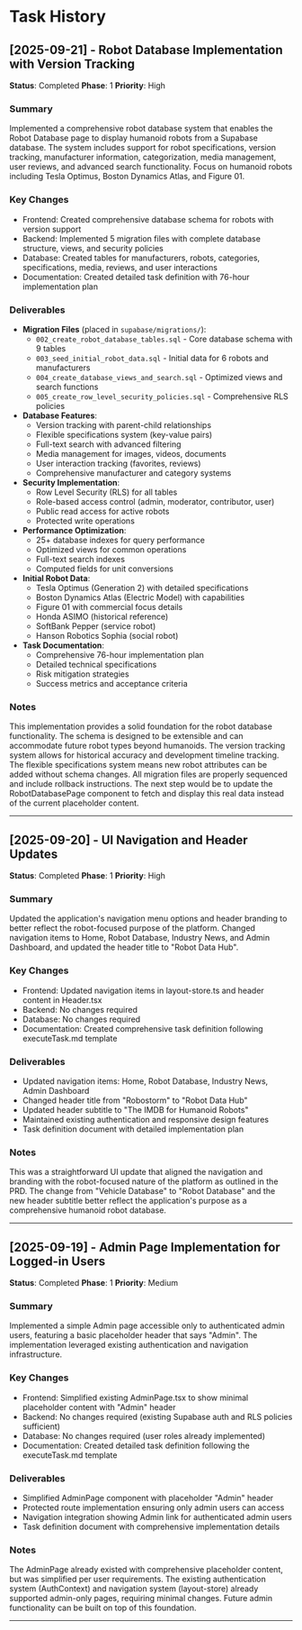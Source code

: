 # Task History

## [2025-09-21] - Robot Database Implementation with Version Tracking
**Status**: Completed
**Phase**: 1
**Priority**: High

### Summary
Implemented a comprehensive robot database system that enables the Robot Database page to display humanoid robots from a Supabase database. The system includes support for robot specifications, version tracking, manufacturer information, categorization, media management, user reviews, and advanced search functionality. Focus on humanoid robots including Tesla Optimus, Boston Dynamics Atlas, and Figure 01.

### Key Changes
- Frontend: Created comprehensive database schema for robots with version support
- Backend: Implemented 5 migration files with complete database structure, views, and security policies
- Database: Created tables for manufacturers, robots, categories, specifications, media, reviews, and user interactions
- Documentation: Created detailed task definition with 76-hour implementation plan

### Deliverables
- **Migration Files** (placed in `supabase/migrations/`):
  - `002_create_robot_database_tables.sql` - Core database schema with 9 tables
  - `003_seed_initial_robot_data.sql` - Initial data for 6 robots and manufacturers
  - `004_create_database_views_and_search.sql` - Optimized views and search functions
  - `005_create_row_level_security_policies.sql` - Comprehensive RLS policies
- **Database Features**:
  - Version tracking with parent-child relationships
  - Flexible specifications system (key-value pairs)
  - Full-text search with advanced filtering
  - Media management for images, videos, documents
  - User interaction tracking (favorites, reviews)
  - Comprehensive manufacturer and category systems
- **Security Implementation**:
  - Row Level Security (RLS) for all tables
  - Role-based access control (admin, moderator, contributor, user)
  - Public read access for active robots
  - Protected write operations
- **Performance Optimization**:
  - 25+ database indexes for query performance
  - Optimized views for common operations
  - Full-text search indexes
  - Computed fields for unit conversions
- **Initial Robot Data**:
  - Tesla Optimus (Generation 2) with detailed specifications
  - Boston Dynamics Atlas (Electric Model) with capabilities
  - Figure 01 with commercial focus details
  - Honda ASIMO (historical reference)
  - SoftBank Pepper (service robot)
  - Hanson Robotics Sophia (social robot)
- **Task Documentation**:
  - Comprehensive 76-hour implementation plan
  - Detailed technical specifications
  - Risk mitigation strategies
  - Success metrics and acceptance criteria

### Notes
This implementation provides a solid foundation for the robot database functionality. The schema is designed to be extensible and can accommodate future robot types beyond humanoids. The version tracking system allows for historical accuracy and development timeline tracking. The flexible specifications system means new robot attributes can be added without schema changes. All migration files are properly sequenced and include rollback instructions. The next step would be to update the RobotDatabasePage component to fetch and display this real data instead of the current placeholder content.

---

## [2025-09-20] - UI Navigation and Header Updates
**Status**: Completed
**Phase**: 1
**Priority**: High

### Summary
Updated the application's navigation menu options and header branding to better reflect the robot-focused purpose of the platform. Changed navigation items to Home, Robot Database, Industry News, and Admin Dashboard, and updated the header title to "Robot Data Hub".

### Key Changes
- Frontend: Updated navigation items in layout-store.ts and header content in Header.tsx
- Backend: No changes required
- Database: No changes required
- Documentation: Created comprehensive task definition following executeTask.md template

### Deliverables
- Updated navigation items: Home, Robot Database, Industry News, Admin Dashboard
- Changed header title from "Robostorm" to "Robot Data Hub"
- Updated header subtitle to "The IMDB for Humanoid Robots"
- Maintained existing authentication and responsive design features
- Task definition document with detailed implementation plan

### Notes
This was a straightforward UI update that aligned the navigation and branding with the robot-focused nature of the platform as outlined in the PRD. The change from "Vehicle Database" to "Robot Database" and the new header subtitle better reflect the application's purpose as a comprehensive humanoid robot database.

---

## [2025-09-19] - Admin Page Implementation for Logged-in Users
**Status**: Completed
**Phase**: 1
**Priority**: Medium

### Summary
Implemented a simple Admin page accessible only to authenticated admin users, featuring a basic placeholder header that says "Admin". The implementation leveraged existing authentication and navigation infrastructure.

### Key Changes
- Frontend: Simplified existing AdminPage.tsx to show minimal placeholder content with "Admin" header
- Backend: No changes required (existing Supabase auth and RLS policies sufficient)
- Database: No changes required (user roles already implemented)
- Documentation: Created detailed task definition following the executeTask.md template

### Deliverables
- Simplified AdminPage component with placeholder "Admin" header
- Protected route implementation ensuring only admin users can access
- Navigation integration showing Admin link for authenticated admin users
- Task definition document with comprehensive implementation details

### Notes
The AdminPage already existed with comprehensive placeholder content, but was simplified per user requirements. The existing authentication system (AuthContext) and navigation system (layout-store) already supported admin-only pages, requiring minimal changes. Future admin functionality can be built on top of this foundation.

---


